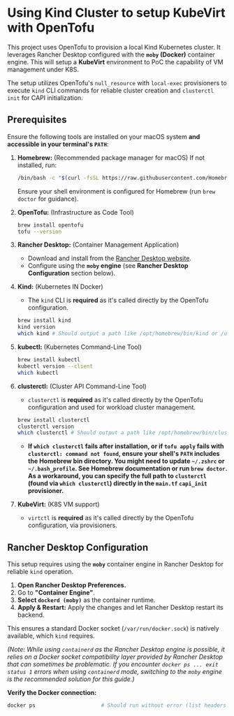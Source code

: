 # Using Kind Cluster to setup KubeVirt with OpenTofu

This project uses OpenTofu to provision a local Kind Kubernetes cluster. It leverages Rancher Desktop configured with the **`moby` (Docker)** container engine. This will setup a **KubeVirt** environment to PoC the capability of VM management under K8S.

The setup utilizes OpenTofu's `null_resource` with `local-exec` provisioners to execute `kind` CLI commands for reliable cluster creation and `clusterctl init` for CAPI initialization.

## Prerequisites

Ensure the following tools are installed on your macOS system **and accessible in your terminal's `PATH`**:

1.  **Homebrew:** (Recommended package manager for macOS)
    If not installed, run:
    ```bash
    /bin/bash -c "$(curl -fsSL https://raw.githubusercontent.com/Homebrew/install/HEAD/install.sh)"
    ```
    Ensure your shell environment is configured for Homebrew (run `brew doctor` for guidance).

2.  **OpenTofu:** (Infrastructure as Code Tool)
    ```bash
    brew install opentofu
    tofu --version
    ```

3.  **Rancher Desktop:** (Container Management Application)
    *   Download and install from the [Rancher Desktop website](https://rancherdesktop.io/).
    *   Configure using the **`moby` engine** (see **Rancher Desktop Configuration** section below).

4.  **Kind:** (Kubernetes IN Docker)
    *   The `kind` CLI is **required** as it's called directly by the OpenTofu configuration.
    ```bash
    brew install kind
    kind version
    which kind # Should output a path like /opt/homebrew/bin/kind or /usr/local/bin/kind
    ```

5.  **kubectl:** (Kubernetes Command-Line Tool)
    ```bash
    brew install kubectl
    kubectl version --client
    which kubectl
    ```

6.  **clusterctl:** (Cluster API Command-Line Tool)
    *   `clusterctl` is **required** as it's called directly by the OpenTofu configuration and used for workload cluster management.
    ```bash
    brew install clusterctl
    clusterctl version
    which clusterctl # Should output a path like /opt/homebrew/bin/clusterctl
    ```
    *   **If `which clusterctl` fails after installation, or if `tofu apply` fails with `clusterctl: command not found`, ensure your shell's `PATH` includes the Homebrew bin directory. You might need to update `~/.zshrc` or `~/.bash_profile`. See Homebrew documentation or run `brew doctor`. As a workaround, you can specify the full path to `clusterctl` (found via `which clusterctl`) directly in the `main.tf` `capi_init` provisioner.**

7.  **KubeVirt:** (K8S VM support)
    *   `virtctl` is **required** as it's called directly by the OpenTofu configuration, via provisioners.

## Rancher Desktop Configuration

This setup requires using the **`moby`** container engine in Rancher Desktop for reliable `kind` operation.

1.  **Open Rancher Desktop Preferences.**
2.  Go to **"Container Engine"**.
3.  **Select `dockerd (moby)`** as the container runtime.
4.  **Apply & Restart:** Apply the changes and let Rancher Desktop restart its backend.

This ensures a standard Docker socket (`/var/run/docker.sock`) is natively available, which `kind` requires.

*(Note: While using `containerd` as the Rancher Desktop engine is possible, it relies on a Docker socket compatibility layer provided by Rancher Desktop that can sometimes be problematic. If you encounter `docker ps ... exit status 1` errors when using `containerd` mode, switching to the `moby` engine is the recommended solution for this guide.)*

**Verify the Docker connection:**
```bash
docker ps                     # Should run without error (list headers or containers)
```
